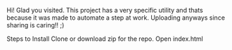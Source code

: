 Hi! Glad you visited. This project has a very specific utility and thats because it was made to automate a step at work. Uploading anyways since sharing is caring!! ;)

Steps to Install
Clone or download zip for the repo.
Open index.html